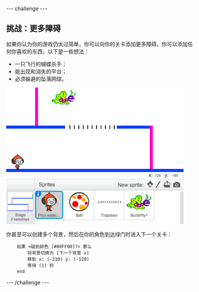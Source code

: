 --- challenge ---
## 挑战：更多障碍
如果你认为你的游戏仍太过简单，你可以向你的关卡添加更多障碍。你可以添加任何你喜欢的东西，以下是一些想法：

+ 一只飞行的蝴蝶杀手；
+ 能出现和消失的平台；
+ 必须躲避的坠落网球。

![screenshot](images/dodge-obstacles.png)

你甚至可以创建多个背景，然后在你的角色到达绿门时进入下一个关卡：

```blocks
	如果 <碰到颜色 [#00FF00]?> 那么
		将背景切换为 [下一个背景 v]
		移到 x: (-210) y: (-120)
		等待 (1) 秒
	end
```




--- /challenge ---
